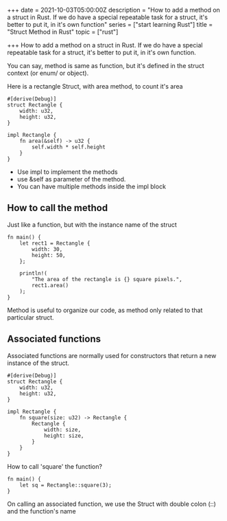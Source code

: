+++
date = 2021-10-03T05:00:00Z
description = "How to add a method on a struct in Rust. If we do have a special repeatable task for a struct, it's better to put it, in it's own function"
series = ["start learning Rust"]
title = "Struct Method in Rust"
topic = ["rust"]

+++
How to add a method on a struct in Rust. If we do have a special repeatable task for a struct, it's better to put it, in it's own function.

You can say, method is same as function, but it's defined in the struct context (or enum/ or object). 

Here is a rectangle Struct, with area method, to count it's area

    #[derive(Debug)]
    struct Rectangle {
        width: u32,
        height: u32,
    }
    
    impl Rectangle {
        fn area(&self) -> u32 {
            self.width * self.height
        }
    }

* Use impl to implement the methods
* use &self as parameter of the method.
* You can have multiple methods inside the impl block

## How to call the method

Just like a function, but with the instance name of the struct

    fn main() {
        let rect1 = Rectangle {
            width: 30,
            height: 50,
        };
    
        println!(
            "The area of the rectangle is {} square pixels.",
            rect1.area()
        );
    }

Method is useful to organize our code, as method only related to that particular struct.

## Associated functions

Associated functions are normally used for constructors that return a new instance of the struct.

    #[derive(Debug)]
    struct Rectangle {
        width: u32,
        height: u32,
    }
    
    impl Rectangle {
        fn square(size: u32) -> Rectangle {
            Rectangle {
                width: size,
                height: size,
            }
        }
    }

How to call 'square' the function?

    fn main() {
        let sq = Rectangle::square(3);
    }

On calling an associated function, we use the Struct with double colon (::) and the function's name
